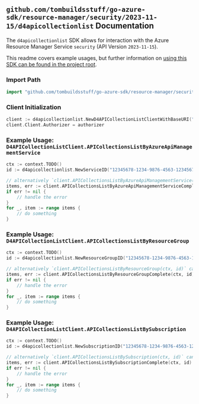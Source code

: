 
## `github.com/tombuildsstuff/go-azure-sdk/resource-manager/security/2023-11-15/d4apicollectionlist` Documentation

The `d4apicollectionlist` SDK allows for interaction with the Azure Resource Manager Service `security` (API Version `2023-11-15`).

This readme covers example usages, but further information on [using this SDK can be found in the project root](https://github.com/tombuildsstuff/go-azure-sdk/tree/main/docs).

### Import Path

```go
import "github.com/tombuildsstuff/go-azure-sdk/resource-manager/security/2023-11-15/d4apicollectionlist"
```


### Client Initialization

```go
client := d4apicollectionlist.NewD4APICollectionListClientWithBaseURI("https://management.azure.com")
client.Client.Authorizer = authorizer
```


### Example Usage: `D4APICollectionListClient.APICollectionsListByAzureApiManagementService`

```go
ctx := context.TODO()
id := d4apicollectionlist.NewServiceID("12345678-1234-9876-4563-123456789012", "example-resource-group", "serviceValue")

// alternatively `client.APICollectionsListByAzureApiManagementService(ctx, id)` can be used to do batched pagination
items, err := client.APICollectionsListByAzureApiManagementServiceComplete(ctx, id)
if err != nil {
	// handle the error
}
for _, item := range items {
	// do something
}
```


### Example Usage: `D4APICollectionListClient.APICollectionsListByResourceGroup`

```go
ctx := context.TODO()
id := d4apicollectionlist.NewResourceGroupID("12345678-1234-9876-4563-123456789012", "example-resource-group")

// alternatively `client.APICollectionsListByResourceGroup(ctx, id)` can be used to do batched pagination
items, err := client.APICollectionsListByResourceGroupComplete(ctx, id)
if err != nil {
	// handle the error
}
for _, item := range items {
	// do something
}
```


### Example Usage: `D4APICollectionListClient.APICollectionsListBySubscription`

```go
ctx := context.TODO()
id := d4apicollectionlist.NewSubscriptionID("12345678-1234-9876-4563-123456789012")

// alternatively `client.APICollectionsListBySubscription(ctx, id)` can be used to do batched pagination
items, err := client.APICollectionsListBySubscriptionComplete(ctx, id)
if err != nil {
	// handle the error
}
for _, item := range items {
	// do something
}
```
